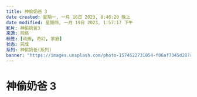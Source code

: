 ```yaml
---
title: 神偷奶爸 3
date created: 星期一, 一月 16日 2023, 8:46:20 晚上
date modified: 星期四, 一月 19日 2023, 1:57:17 下午
影片: 神偷奶爸3
来源: 网络
标签: [动画, 奇幻, 家庭]
状态: 完成
系列: 神偷奶爸(系列)
banner: "https://images.unsplash.com/photo-1574622731854-f06af7345d28?crop=entropy&cs=tinysrgb&fit=crop&fm=jpg&h=200&ixid=MnwxfDB8MXxyYW5kb218MHx8bW92aWV8fHx8fHwxNjQxNzc3MzI2&ixlib=rb-1.2.1&q=80&utm_campaign=api-credit&utm_medium=referral&utm_source=unsplash_source&w=800"
---
```


# 神偷奶爸 3